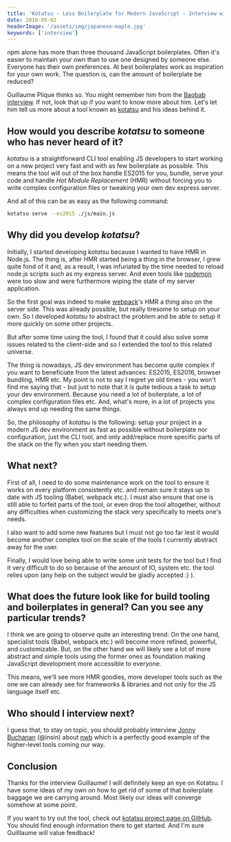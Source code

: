 ```yaml
---
title: 'Kotatsu - Less Boilerplate for Modern JavaScript - Interview with Guillaume Plique'
date: 2016-05-02
headerImage: '/assets/img/japanese-maple.jpg'
keywords: ['interview']
---
```


npm alone has more than three thousand JavaScript boilerplates. Often it's easier to maintain your own than to use one designed by someone else. Everyone has their own preferences. At best boilerplates work as inspiration for your own work. The question is, can the amount of boilerplate be reduced?

Guillaume Plique thinks so. You might remember him from the [Baobab interview](../../blog/baobab-interview). If not, look that up if you want to know more about him. Let's let him tell us more about a tool known as [kotatsu](https://github.com/Yomguithereal/kotatsu) and his ideas behind it.

## How would you describe *kotatsu* to someone who has never heard of it?

*kotatsu* is a straightforward CLI tool enabling JS developers to start working on a new project very fast and with as few boilerplate as possible. This means the tool will out of the box handle ES2015 for you, bundle, serve your code and handle *Hot Module Replacement* (HMR) without forcing you to write complex configuration files or tweaking your own dev express server.

And all of this can be as easy as the following command:

```bash
kotatsu serve --es2015 ./js/main.js
```

## Why did you develop *kotatsu*?

Initially, I started developing *kotatsu* because I wanted to have HMR in Node.js. The thing is, after HMR started being a thing in the browser, I grew quite fond of it and, as a result, I was infuriated by the time needed to reload node.js scripts such as my express server. And even tools like [nodemon](https://github.com/remy/nodemon) were too slow and were furthermore wiping the state of my server application.

So the first goal was indeed to make [webpack](https://webpack.github.io/)'s HMR a thing also on the server side. This was already possible, but really tiresome to setup on your own. So I developed *kotatsu* to abstract the problem and be able to setup it more quickly on some other projects.

But after some time using the tool, I found that it could also solve some issues related to the client-side and so I extended the tool to this related universe.

The thing is nowadays, JS dev environment has become quite complex if you want to beneficiate from the latest advances: ES2015, ES2016, browser bundling, HMR etc. My point is not to say I regret ye old times - you won't find me saying that - but just to note that it is quite tedious a task to setup your dev environment. Because you need a lot of boilerplate, a lot of complex configuration files etc. And, what's more, in a lot of projects you always end up needing the same things.

So, the philosophy of *kotatsu* is the following: setup your project in a modern JS dev environment as fast as possible without boilerplate nor configuration, just the CLI tool, and only add/replace more specific parts of the stack on the fly when you start needing them.

## What next?

First of all, I need to do some maintenance work on the tool to ensure it works on every platform consistently etc. and remain sure it stays up to date with JS tooling (Babel, webpack etc.). I must also ensure that one is still able to forfeit parts of the tool, or even drop the tool altogether, without any difficulties when customizing the stack very specifically to meets one's needs.

I also want to add some new features but I must not go too far lest it would become another complex tool on the scale of the tools I currently abstract away for the user.

Finally, I would love being able to write some unit tests for the tool but I find it very difficult to do so because of the amount of IO, system etc. the tool relies upon (any help on the subject would be gladly accepted :) ).

## What does the future look like for build tooling and boilerplates in general? Can you see any particular trends?

I think we are going to observe quite an interesting trend: On the one hand, specialist tools (Babel, webpack etc.) will become more refined, powerful, and customizable. But, on the other hand we will likely see a lot of more abstract and simple tools using the former ones as foundation making JavaScript development more accessible to everyone.

This means, we'll see more HMR goodies, more developer tools such as the one we can already see for frameworks & libraries and not only for the JS language itself etc.

## Who should I interview next?

I guess that, to stay on topic, you should probably interview [Jonny Buchanan](https://github.com/insin) (@insin) about [nwb](https://github.com/insin/nwb) which is a perfectly good example of the higher-level tools coming our way.

## Conclusion

Thanks for the interview Guillaume! I will definitely keep an eye on Kotatsu. I have some ideas of my own on how to get rid of some of that boilerplate baggage we are carrying around. Most likely our ideas will converge somehow at some point.

If you want to try out the tool, check out [kotatsu project page on GitHub](https://github.com/Yomguithereal/kotatsu). You should find enough information there to get started. And I'm sure Guilllaume will value feedback!
